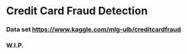 # Credit Card Fraud Detection
### Data set https://www.kaggle.com/mlg-ulb/creditcardfraud
### W.I.P.
